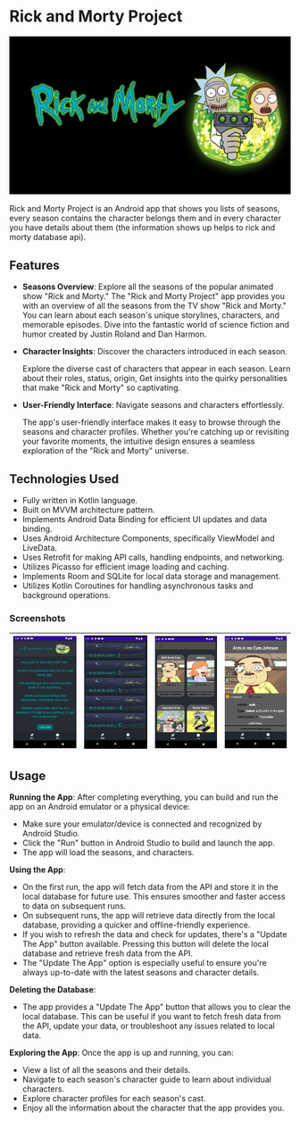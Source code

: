 # Rick and Morty Project

![App Screenshot](screenShots/rickandmortyinfo.jpg) <!-- Replace with an actual screenshot of your app -->

Rick and Morty Project is an Android app that shows you lists of seasons, every season contains
the character belongs them and in every character you have details about them (the information shows up helps to rick and morty database api).

## Features

- **Seasons Overview**: Explore all the seasons of the popular animated show "Rick and Morty."
  The "Rick and Morty Project" app provides you with an overview of all the seasons from the TV show "Rick and Morty." You can learn about each season's unique storylines, characters, and memorable episodes. Dive into the fantastic world of science fiction and humor created by Justin Roland and Dan Harmon.


- **Character Insights**: Discover the characters introduced in each season.

  Explore the diverse cast of characters that appear in each season. Learn about their roles, status, origin, Get insights into the quirky personalities that make "Rick and Morty" so captivating.


- **User-Friendly Interface**: Navigate seasons and characters effortlessly.

  The app's user-friendly interface makes it easy to browse through the seasons and character profiles. Whether you're catching up or revisiting your favorite moments, the intuitive design ensures a seamless exploration of the "Rick and Morty" universe.

## Technologies Used
- Fully written in Kotlin language.
- Built on MVVM architecture pattern.
- Implements Android Data Binding for efficient UI updates and data binding.
- Uses Android Architecture Components, specifically ViewModel and LiveData.
- Uses Retrofit for making API calls, handling endpoints, and networking.
- Utilizes Picasso for efficient image loading and caching.
- Implements Room and SQLite for local data storage and management.
- Utilizes Kotlin Coroutines for handling asynchronous tasks and background operations.

### Screenshots
| [![Screen1](https://raw.githubusercontent.com/Natanel777/AndroidApp/main/screenShots/Screenshot%202023-08-10%20210440.png)]() | [![Screen2](https://raw.githubusercontent.com/Natanel777/AndroidApp/main/screenShots/screenshot%202023-08-10%20173732.png)]() | [![Screen3](https://raw.githubusercontent.com/Natanel777/AndroidApp/main/screenShots/screenshot%202023-08-10%20173818.png)]() | [![Screen4](https://raw.githubusercontent.com/Natanel777/AndroidApp/main/screenShots/screenshot%202023-08-10%20173913.png)]() |
|:-----------------------------------------------------------------------------------------------------------------------------:|:-----------------------------------------------------------------------------------------------------------------------------:|:-----------------------------------------------------------------------------------------------------------------------------:|:-----------------------------------------------------------------------------------------------------------------------------:|


## Usage

**Running the App**: After completing everything, you can build and run the app on an Android emulator or a physical device:

- Make sure your emulator/device is connected and recognized by Android Studio.
- Click the "Run" button in Android Studio to build and launch the app.
- The app will load the seasons, and characters.

**Using the App**:

- On the first run, the app will fetch data from the API and store it in the local database for future use. This ensures smoother and faster access to data on subsequent runs.
- On subsequent runs, the app will retrieve data directly from the local database, providing a quicker and offline-friendly experience.
- If you wish to refresh the data and check for updates, there's a "Update The App" button available. Pressing this button will delete the local database and retrieve fresh data from the API.
- The "Update The App" option is especially useful to ensure you're always up-to-date with the latest seasons and character details.

 **Deleting the Database**:

  - The app provides a "Update The App" button that allows you to clear the local database. This can be useful if you want to fetch fresh data from the API, update your data, or troubleshoot any issues related to local data.


**Exploring the App**: Once the app is up and running, you can:
  - View a list of all the seasons and their details.
  - Navigate to each season's character guide to learn about individual characters.
  - Explore character profiles for each season's cast.
  - Enjoy all the information about the character that the app provides you.

